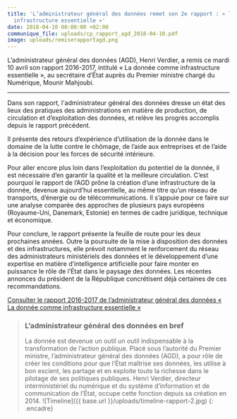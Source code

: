 ```yaml
---
title: 'L’administrateur général des données remet son 2e rapport : « la donnée comme
  infrastructure essentielle »'
date: 2018-04-10 00:00:00 +02:00
communique_file: uploads/cp_rapport_agd_2018-04-10.pdf
image: uploads/remiserapportagd.png
---
```


<div class="en-tete">L’administrateur général des données (AGD), Henri Verdier, a remis ce mardi 10 avril son rapport
2016-2017, intitulé « La donnée comme infrastructure essentielle », au secrétaire d’État auprès du Premier ministre
chargé du Numérique, Mounir Mahjoubi. </div>

--------

Dans son rapport, l'administrateur général des données dresse un état des lieux des pratiques des administrations en
matière de production, de circulation et d’exploitation des données, et relève les progrès accomplis depuis le rapport précédent.

Il présente des retours d’expérience d’utilisation de la donnée dans le domaine de la lutte contre le chômage, de
l’aide aux entreprises et de l’aide à la décision pour les forces de sécurité intérieure.

Pour aller encore plus loin dans l’exploitation du potentiel de la donnée, il est nécessaire d’en garantir la
qualité et la meilleure circulation. C’est pourquoi le rapport de l’AGD prône la création d’une infrastructure de la
donnée, devenue aujourd’hui essentielle, au même titre qu’un réseau de transports, d’énergie ou de télécommunications.
Il s’appuie pour ce faire sur une analyse comparée des approches de plusieurs pays européens (Royaume-Uni, Danemark,
Estonie) en termes de cadre juridique, technique et économique.

Pour conclure, le rapport présente la feuille de route pour les deux prochaines années. Outre la poursuite de la mise
à disposition des données et des infrastructures, elle prévoit notamment le renforcement du réseau des administrateurs
ministériels des données et le développement d’une expertise en matière d’intelligence artificielle pour faire monter
en puissance le rôle de l’État dans le paysage des données. Les récentes annonces du président de la République
concrétisent déjà certaines de ces recommandations.

[Consulter le rapport 2016-2017 de l’administrateur général des données « La donnée comme infrastructure essentielle »](https://agd.data.gouv.fr/2018/04/10/rapport-2016-1017-de-ladministrateur-general-des-donnees-la-donnee-comme-infrastructure-essentielle/)

> ### L’administrateur général des données en bref
>La donnée est devenue un outil un outil indispensable à la transformation de l’action publique. Placé sous l’autorité
du Premier ministre, l’administrateur général des données (AGD), a pour rôle de créer les conditions pour que l’État
maîtrise ses données, les utilise à bon escient, les partage et en exploite toute la richesse dans le pilotage de ses
politiques publiques.
Henri Verdier, directeur interministériel du numérique et du système d’information et de communication de l’État,
occupe cette fonction depuis sa création en 2014.
![Timeline]({{ base.url }}/uploads/timeline-rapport-2.jpg)
{: .encadre}
